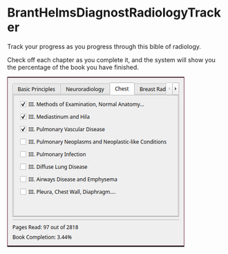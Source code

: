 # BrantHelmsDiagnostRadiologyTracker

Track your progress as you progress through this bible of radiology.

Check off each chapter as you complete it, and the system will show you the percentage of the book you have finished.

!['Application Preview'](https://github.com/JohnCiubuc/BrantHelmsDiagnostRadiologyTracker/blob/master/media/BHDR_Tracker.png?raw=true, 'Application Preview')
